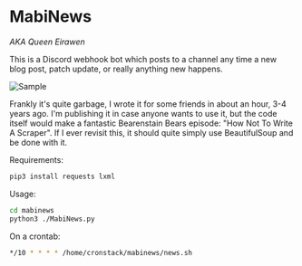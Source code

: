 # MabiNews

*AKA Queen Eirawen*

This is a Discord webhook bot which posts to a channel any time a new blog post, patch update, or really anything new happens.

![Sample](https://i.imgur.com/WP717iZ.png)

Frankly it's quite garbage, I wrote it for some friends in about an hour, 3-4 years ago.  I'm publishing it in case anyone wants to use it, but the code itself would make a fantastic Bearenstain Bears episode: "How Not To Write A Scraper".  If I ever revisit this, it should quite simply use BeautifulSoup and be done with it.

Requirements:
>
```sh
pip3 install requests lxml
```

Usage:
>
```sh
cd mabinews
python3 ./MabiNews.py
```

On a crontab:
>
```sh
*/10 * * * * /home/cronstack/mabinews/news.sh
```
